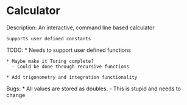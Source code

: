 # Calculator

Description:
    An interactive, command line based calculator

    Supports user defined constants

TODO:
    * Needs to support user defined functions

    * Maybe make it Turing complete?
      - Could be done through recursive functions

    * Add trigonometry and integration functionality

Bugs:
    * All values are stored as doubles.
      - This is stupid and needs to change

